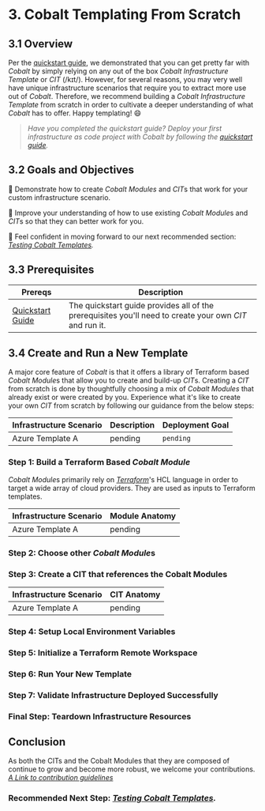 # 3. Cobalt Templating From Scratch

## 3.1 Overview

Per the [quickstart guide](./2_QUICK_START_GUIDE.md), we demonstrated that you can get pretty far with *Cobalt* by simply relying on any out of the box *Cobalt Infrastructure Template* or *CIT* (/kɪt/). However, for several reasons, you may very well have unique infrastructure scenarios that require you to extract more use out of *Cobalt*. Therefore, we recommend building a *Cobalt Infrastructure Template* from scratch in order to cultivate a deeper understanding of what *Cobalt* has to offer. Happy templating! 😄

> *Have you completed the quickstart guide? Deploy your first infrastructure as code project with Cobalt by following the [quickstart guide](./2_QUICK_START_GUIDE.md).*

## 3.2 Goals and Objectives

🔲 Demonstrate how to create *Cobalt Modules* and *CIT*s that work for your custom infrastructure scenario.

🔲 Improve your understanding of how to use existing *Cobalt Module*s and *CIT*s so that they can better work for you.

🔲 Feel confident in moving forward to our next recommended section: *[Testing Cobalt Templates](./4_TEMPLATE_TESTING.md).*

## 3.3 Prerequisites

| Prereqs | Description |
|----------|--------------|
| [Quickstart Guide](./2_QUICK_START_GUIDE.md) | The quickstart guide provides all of the prerequisites you'll need to create your own *CIT* and run it.|

## 3.4 Create and Run a New Template

A major core feature of *Cobalt* is that it offers a library of Terraform based *Cobalt Module*s that allow you to create and build-up *CIT*s. Creating a *CIT* from scratch is done by thoughtfully choosing a mix of *Cobalt Modules* that already exist or were created by you. Experience what it's like to create your own *CIT* from scratch by following our guidance from the below steps:

| Infrastructure Scenario | Description | Deployment Goal |
|----------|----------|----------|
| Azure Template A | pending | `pending`

### **Step 1:** Build a Terraform Based *Cobalt Module*

*Cobalt Module*s primarily rely on [*Terraform*](https://learn.hashicorp.com/terraform)'s HCL language in order to target a wide array of cloud providers. They are used as inputs to Terraform templates.

| Infrastructure Scenario | Module Anatomy |
|----------|----------|
| Azure Template A | pending |

### **Step 2:** Choose other *Cobalt Module*s


### **Step 3:** Create a CIT that references the Cobalt Modules

| Infrastructure Scenario | CIT Anatomy |
|----------|----------|
| Azure Template A | pending |

### **Step 4:** Setup Local Environment Variables


### **Step 5:** Initialize a Terraform Remote Workspace


### **Step 6:** Run Your New Template


### **Step 7:** Validate Infrastructure Deployed Successfully


### **Final Step:** Teardown Infrastructure Resources


## Conclusion

As both the CITs and the Cobalt Modules that they are composed of continue to grow and become more robust, we welcome your contributions. *[A Link to contribution guidelines](pending)*

### **Recommended Next Step:** *[Testing Cobalt Templates](./4_TEMPLATE_TESTING.md).*
